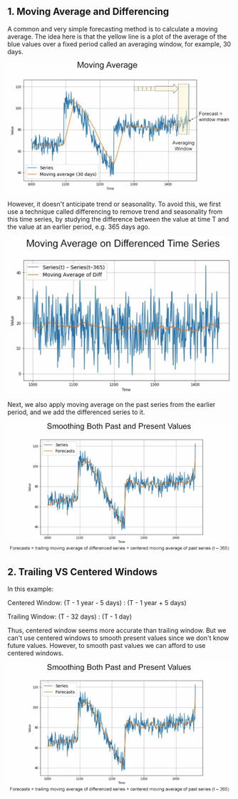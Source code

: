 ## 1. Moving Average and Differencing

A common and very simple forecasting method is to calculate a moving average. The idea here is that the yellow line is a plot of the average of the blue values over a fixed period called an averaging window, for example, 30 days. 

<img src = 'images/moving_average.png'>


However, it doesn't anticipate trend or seasonality. To avoid this, we first use a technique called differencing to remove trend and seasonality from this time series, by studying the difference between the value at time T and the value at an earlier period, e.g. 365 days ago.

<img src = 'images/differencing.png'>


Next, we also apply moving average on the past series from the earlier period, and we add the differenced series to it.

<img src = 'images/moving_average_differenced.png'>

## 2. Trailing VS Centered Windows

In this example:


Centered Window: (T - 1 year - 5 days) : (T - 1 year + 5 days)


Trailing Window: (T - 32 days) : (T - 1 day)

Thus, centered window seems more accurate than trailing window. But we can't use centered windows to smooth present values since we don't know future values. However, to smooth past values we can afford to use centered windows.


<img src = 'images/moving_average_differenced.png'>